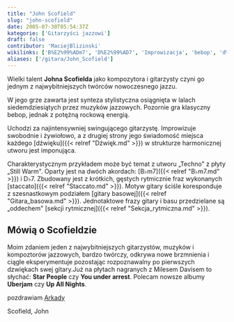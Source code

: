 ```yaml
---
title: "John Scofield"
slug: "john-scofield"
date: 2005-07-30T05:54:37Z
kategorie: ['Gitarzyści jazzowi']
draft: false
contributor: 'MaciejBlizinski'
wikilinks: ['B%E2%99%ADm7', 'D%E2%99%AD7', 'Improwizacja', 'bebop', 'd%C5%BAwi%C4%99k', 'gitara_basowa', 'jazz', 'rock', 'schemat_harmoniczny', 'sekcja_rytmiczna', 'staccato', 'swingowanie']
aliases: ['/gitara/John_Scofield']
---
```

Wielki talent **Johna Scofielda** jako kompozytora i gita­rzysty czyni
go jednym z najwybitniejszych twórców nowoczesnego
jazzu<!-- link nie odnosił się do niczego: 'John Scofield' ('content/książka/John_Scofield.md') links to 'jazz' ('content/książka/jazz.md') and that does not exist -->.

W jego grze zawarta jest synteza stylistyczna osiągnięta w lalach
siedemdziesiątych przez muzyków jazzowych. Pozornie gra klasyczny
bebop<!-- link nie odnosił się do niczego: 'John Scofield' ('content/książka/John_Scofield.md') links to 'bebop' ('content/książka/bebop.md') and that does not exist -->, jednak z potężną rockową<!-- link nie odnosił się do niczego: 'John Scofield' ('content/książka/John_Scofield.md') links to 'rock' ('content/książka/rock.md') and that does not exist -->
energią.

Uchodzi za najintensywniej swingującego<!-- link nie odnosił się do niczego: 'John Scofield' ('content/książka/John_Scofield.md') links to 'swingowanie' ('content/książka/swingowanie.md') and that does not exist -->
gitarzystę. Improwizuje<!-- link nie odnosił się do niczego: 'John Scofield' ('content/książka/John_Scofield.md') links to 'Improwizacja' ('content/książka/Improwizacja.md') and that does not exist --> swobodnie i
żywiołowo, a z drugiej strony jego świadomość miejsca każdego
[dźwięku]({{< relref "Dźwięk.md" >}}) w strukturze
harmonicznej<!-- link nie odnosił się do niczego: 'John Scofield' ('content/książka/John_Scofield.md') links to 'schemat_harmoniczny' ('content/książka/schemat_harmoniczny.md') and that does not exist --> utworu jest imponująca.

Charakterystycznym przykładem może być temat z utworu „Techno" z płyty
„Still Warm". Oparty jest na dwóch akordach: [B♭m7]({{< relref "B♭m7.md" >}}) i
D♭7<!-- link nie odnosił się do niczego: 'John Scofield' ('content/książka/John_Scofield.md') links to 'D♭7' ('content/książka/D♭7.md') and that does not exist -->. Zbudowany jest z krótkich, gęstych rytmicznie
fraz wykonanych [staccato]({{< relref "Staccato.md" >}}). Motyw gi­tary ściśle
koresponduje z szesnastkowym podziałem [gi­tary
basowej]({{< relref "Gitara_basowa.md" >}}). Jednotaktowe frazy gitary i basu
przedzielane są „oddechem" [sekcji
rytmicznej]({{< relref "Sekcja_rytmiczna.md" >}}).

## Mówią o Scofieldzie

Moim zdaniem jeden z najwybitniejszych gitarzystów, muzyków i
kompoztorów jazzowych, bardzo twórczy, odkrywa nowe brzmnienia i ciągle
eksperymentuje pozostając rozpoznawalny po pierwszych dzwiękach swej
gitary.Już na płytach nagranych z Milesem Davisem to słychać: **Star
People** czy **You under arrest**. Polecam nowsze albumy **Uberjam** czy
**Up All Nights**.

pozdrawiam
[Arkady](http://www.arkadymichalik.republika.pl)

Scofield, John<!-- link nie odnosił się do niczego: 'John Scofield' ('content/książka/John_Scofield.md') links to 'kategoria:gitarzyści_jazzowi' ('content/książka/kategoria:gitarzyści_jazzowi.md') and that does not exist -->